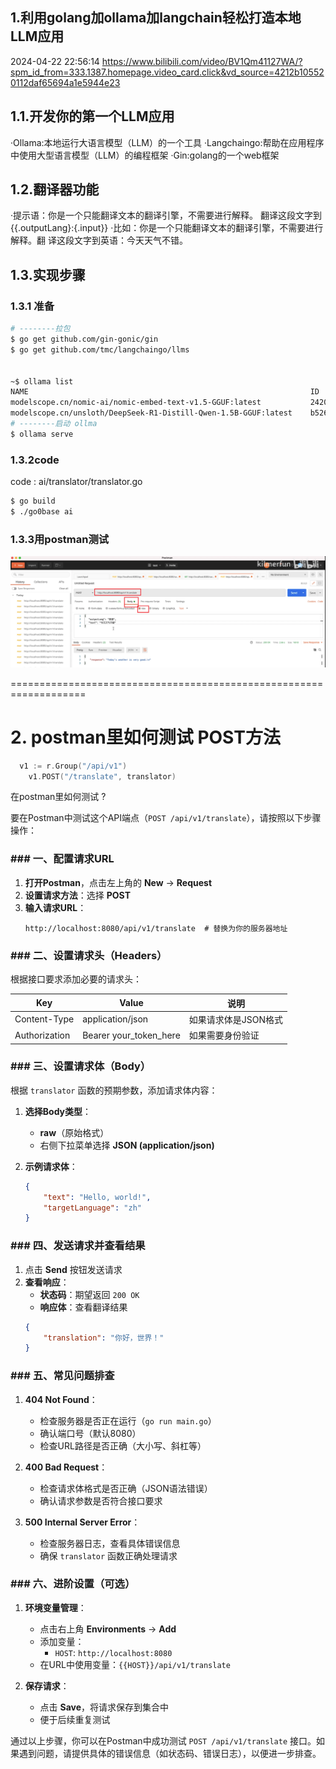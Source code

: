 
## 1.利用golang加ollama加langchain轻松打造本地LLM应用
2024-04-22 22:56:14
https://www.bilibili.com/video/BV1Qm41127WA/?spm_id_from=333.1387.homepage.video_card.click&vd_source=4212b105520112daf65694a1e5944e23


## 1.1.开发你的第一个LLM应用
·Ollama:本地运行大语言模型（LLM）的一个工具
·Langchaingo:帮助在应用程序中使用大型语言模型（LLM）的编程框架
·Gin:golang的一个web框架


## 1.2.翻译器功能
·提示语：你是一个只能翻译文本的翻译引擎，不需要进行解释。
  翻译这段文字到{{.outputLang}:{.input}}
·比如：你是一个只能翻译文本的翻译引擎，不需要进行解释。翻
译这段文字到英语：今天天气不错。

## 1.3.实现步骤

### 1.3.1 准备
```sh
# --------拉包
$ go get github.com/gin-gonic/gin
$ go get github.com/tmc/langchaingo/llms


~$ ollama list
NAME                                                               ID              SIZE      MODIFIED     
modelscope.cn/nomic-ai/nomic-embed-text-v1.5-GGUF:latest           2420add86055    84 MB     24 hours ago    
modelscope.cn/unsloth/DeepSeek-R1-Distill-Qwen-1.5B-GGUF:latest    b5269f5a5845    1.1 GB    26 hours ago  
# --------启动 ollma
$ ollama serve
```
### 1.3.2code
code : ai/translator/translator.go


```sh
$ go build
$ ./go0base ai 
```

### 1.3.3用postman测试 
 ![test-with-postman.png](test-with-postman.png)

===================================================================
# 2. postman里如何测试 POST方法

```go
  v1 := r.Group("/api/v1")  
	v1.POST("/translate", translator)
``` 
 在postman里如何测试 ?

 要在Postman中测试这个API端点（`POST /api/v1/translate`），请按照以下步骤操作：


### ### 一、配置请求URL
1. **打开Postman**，点击左上角的 **New** → **Request**
2. **设置请求方法**：选择 **POST**
3. **输入请求URL**：
   ```
   http://localhost:8080/api/v1/translate  # 替换为你的服务器地址
   ```


### ### 二、设置请求头（Headers）
根据接口要求添加必要的请求头：

| Key               | Value                     | 说明                  |
|-------------------|---------------------------|-----------------------|
| Content-Type      | application/json          | 如果请求体是JSON格式  |
| Authorization     | Bearer your_token_here    | 如果需要身份验证      |


### ### 三、设置请求体（Body）
根据 `translator` 函数的预期参数，添加请求体内容：

1. **选择Body类型**：
   - **raw**（原始格式）
   - 右侧下拉菜单选择 **JSON (application/json)**

2. **示例请求体**：
   ```json
   {
       "text": "Hello, world!",
       "targetLanguage": "zh"
   }
   ```


### ### 四、发送请求并查看结果
1. 点击 **Send** 按钮发送请求
2. **查看响应**：
   - **状态码**：期望返回 `200 OK`
   - **响应体**：查看翻译结果
   ```json
   {
       "translation": "你好，世界！"
   }
   ```


### ### 五、常见问题排查
1. **404 Not Found**：
   - 检查服务器是否正在运行（`go run main.go`）
   - 确认端口号（默认8080）
   - 检查URL路径是否正确（大小写、斜杠等）

2. **400 Bad Request**：
   - 检查请求体格式是否正确（JSON语法错误）
   - 确认请求参数是否符合接口要求

3. **500 Internal Server Error**：
   - 检查服务器日志，查看具体错误信息
   - 确保 `translator` 函数正确处理请求


### ### 六、进阶设置（可选）
1. **环境变量管理**：
   - 点击右上角 **Environments** → **Add**
   - 添加变量：
     - `HOST`: `http://localhost:8080`
   - 在URL中使用变量：`{{HOST}}/api/v1/translate`

2. **保存请求**：
   - 点击 **Save**，将请求保存到集合中
   - 便于后续重复测试


通过以上步骤，你可以在Postman中成功测试 `POST /api/v1/translate` 接口。如果遇到问题，请提供具体的错误信息（如状态码、错误日志），以便进一步排查。

